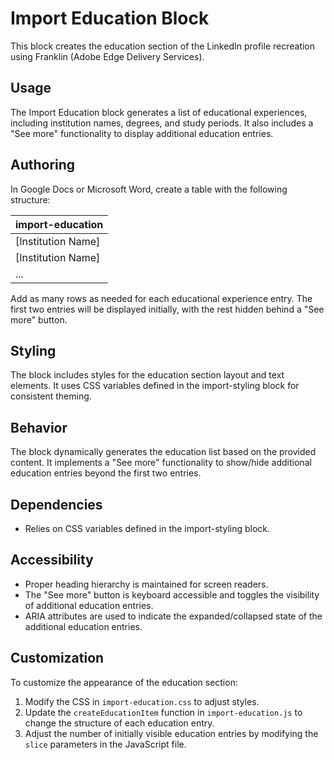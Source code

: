 # Import Education Block

This block creates the education section of the LinkedIn profile recreation using Franklin (Adobe Edge Delivery Services).

## Usage

The Import Education block generates a list of educational experiences, including institution names, degrees, and study periods. It also includes a "See more" functionality to display additional education entries.

## Authoring

In Google Docs or Microsoft Word, create a table with the following structure:

| import-education |
| :---- |
| [Institution Name] | [Degree/Field of Study] | [Study Period] |
| [Institution Name] | [Degree/Field of Study] | [Study Period] |
| ... |

Add as many rows as needed for each educational experience entry. The first two entries will be displayed initially, with the rest hidden behind a "See more" button.

## Styling

The block includes styles for the education section layout and text elements. It uses CSS variables defined in the import-styling block for consistent theming.

## Behavior

The block dynamically generates the education list based on the provided content. It implements a "See more" functionality to show/hide additional education entries beyond the first two entries.

## Dependencies

- Relies on CSS variables defined in the import-styling block.

## Accessibility

- Proper heading hierarchy is maintained for screen readers.
- The "See more" button is keyboard accessible and toggles the visibility of additional education entries.
- ARIA attributes are used to indicate the expanded/collapsed state of the additional education entries.

## Customization

To customize the appearance of the education section:
1. Modify the CSS in `import-education.css` to adjust styles.
2. Update the `createEducationItem` function in `import-education.js` to change the structure of each education entry.
3. Adjust the number of initially visible education entries by modifying the `slice` parameters in the JavaScript file.
